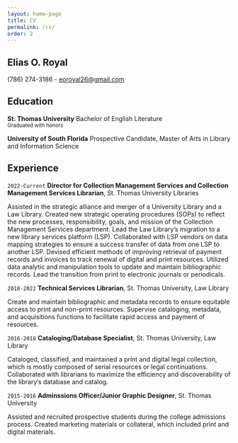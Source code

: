 ```yaml
---
layout: home-page
title: CV
permalink: /cv/
order: 2
---
```


## Elias O. Royal
(786) 274-3186 - eoroyal26@gmail.com

## Education

<p><b>St. Thomas University</b> Bachelor of English Literature<br/><small>Graduated with honors</small></p>

__University of South Florida__
Prospective Candidate, Master of Arts in Library and Information Science 

## Experience

`2022-Current`
__Director for Collection Management Services and Collection Management Services Librarian__, St. Thomas University Libraries 

Assisted in the strategic alliance and merger of a University Library and a Law Library. Created new strategic operating procedures (SOPs) to reflect the new processes, responsibility, goals, and mission of the Collection Management Services department. Lead the Law Library’s migration to a new library services platform (LSP). Collaborated with LSP vendors on data mapping strategies to ensure a success transfer of data from one LSP to another LSP. Devised efficient methods of improving retrieval of payment records and invoices to track renewal of digital and print resources. Utilized data analytic and manipulation tools to update and maintain bibliographic records. Lead the transition from print to electronic journals or periodicals. 

`2018-2022`
__Technical Services Librarian__, St. Thomas University, Law Library

Create and maintain bibliographic and metadata records to ensure equitable access to print
and non-print resources. Supervise cataloging, metadata, and acquisitions functions to
facilitate rapid access and payment of resources.

`2016-2018`
__Cataloging/Database Specialist__, St. Thomas University, Law Library

Cataloged, classified, and maintained a print and digital legal collection, which is mostly
composed of serial resources or legal continuations. Collaborated with librarians to maximize
the efficiency and discoverability of the library’s database and catalog.

`2015-2016`
__Adminssions Officer/Junior Graphic Designer__, St. Thomas University

Assisted and recruited prospective students during the college admissions process. Created
marketing materials or collateral, which included print and digital materials.

